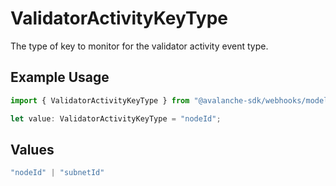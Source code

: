 # ValidatorActivityKeyType

The type of key to monitor for the validator activity event type.

## Example Usage

```typescript
import { ValidatorActivityKeyType } from "@avalanche-sdk/webhooks/models/components";

let value: ValidatorActivityKeyType = "nodeId";
```

## Values

```typescript
"nodeId" | "subnetId"
```